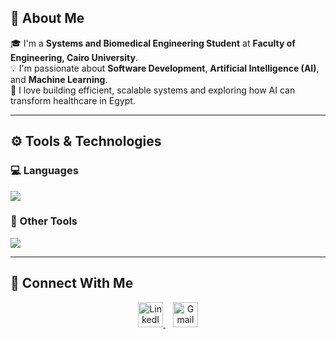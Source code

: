 ## 🚀 About Me
🎓 I'm a **Systems and Biomedical Engineering Student** at **Faculty of Engineering, Cairo University**.  
💡 I'm passionate about **Software Development**, **Artificial Intelligence (AI)**, and **Machine Learning**.  
🚀 I love building efficient, scalable systems and exploring how AI can transform healthcare in Egypt.  

---

## ⚙️ Tools & Technologies

### 💻 Languages
<p>
  <img src="https://skillicons.dev/icons?i=python,cpp,c,java" />
</p>

### 🧰 Other Tools
<p>
  <img src="https://skillicons.dev/icons?i=matlab,arduino,git" />
</p>

---

## 🔗 Connect With Me
<p align="center">
  <a href="https://www.linkedin.com/in/pavly-youssef-755085253" target="_blank">
    <img src="https://skillicons.dev/icons?i=linkedin" width="40" height="40" alt="LinkedIn"/>
  </a>
  &nbsp;&nbsp;
  <a href="mailto:pavly.youssef03@eng-st.cu.edu.eg">
    <img src="https://cdn-icons-png.flaticon.com/512/732/732200.png" width="40" height="40" alt="Gmail"/>
  </a>
</p>
